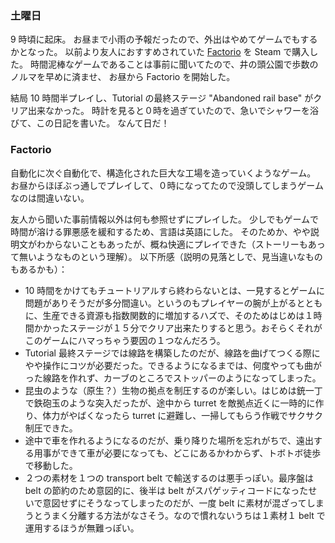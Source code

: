 ### 土曜日

9 時頃に起床。
お昼まで小雨の予報だったので、外出はやめてゲームでもするかとなった。
以前より友人におすすめされていた [Factorio](https://factorio.com/) を Steam で購入した。
時間泥棒なゲームであることは事前に聞いてたので、井の頭公園で歩数のノルマを早めに済ませ、
お昼から Factorio を開始した。

結局 10 時間半プレイし、Tutorial の最終ステージ "Abandoned rail base" がクリア出来なかった。
時計を見ると０時を過ぎていたので、急いでシャワーを浴びて、この日記を書いた。
なんて日だ！

### Factorio

自動化に次ぐ自動化で、構造化された巨大な工場を造っていくようなゲーム。
お昼からほぼぶっ通しでプレイして、０時になってたので没頭してしまうゲームなのは間違いない。

友人から聞いた事前情報以外は何も参照せずにプレイした。
少しでもゲームで時間が溶ける罪悪感を緩和するため、言語は英語にした。
そのためか、やや説明文がわからないこともあったが、概ね快適にプレイできた（ストーリーもあって無いようなものという理解）。
以下所感（説明の見落としで、見当違いなものもあるかも）：

- 10 時間をかけてもチュートリアルすら終わらないとは、一見するとゲームに問題がありそうだが多分間違い。というのもプレイヤーの腕が上がるとともに、生産できる資源も指数関数的に増加するハズで、そのためはじめは１時間かかったステージが１５分でクリア出来たりすると思う。おそらくそれがこのゲームにハマっちゃう要因の１つなんだろう。
- Tutorial 最終ステージでは線路を構築したのだが、線路を曲げてつくる際にやや操作にコツが必要だった。できるようになるまでは、何度やっても曲がった線路を作れず、カーブのところでストッパーのようになってしまった。
- 昆虫のような（原生？）生物の拠点を制圧するのが楽しい。はじめは銃一丁で鉄砲玉のような突入だったが、途中から turret を敵拠点近くに一時的に作り、体力がやばくなったら turret に避難し、一掃してもらう作戦でサクサク制圧できた。
- 途中で車を作れるようになるのだが、乗り降りた場所を忘れがちで、遠出する用事ができて車が必要になっても、どこにあるかわからず、トボトボ徒歩で移動した。
- ２つの素材を１つの transport belt で輸送するのは悪手っぽい。最序盤は belt の節約のため意図的に、後半は belt がスパゲッティコードになったせいで意図せずにそうなってしまったのだが、一度 belt に素材が混ざってしまうとうまく分離する方法がなさそう。なので慣れないうちは１素材１ belt で運用するほうが無難っぽい。